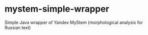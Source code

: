 # mystem-simple-wrapper
Simple Java wrapper of Yandex MyStem (morphological analysis for Russian text)
